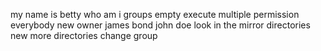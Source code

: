 my name is betty
who am i
groups
empty
execute
multiple permission
everybody
new owner
james bond
john doe
look in the mirror
directories new
more directories
change group
